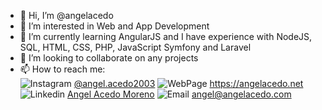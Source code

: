 - 👋 Hi, I’m @angelacedo
- 👀 I’m interested in Web and App Development
- 🌱 I’m currently learning AngularJS and I have experience with NodeJS, SQL, HTML, CSS, PHP, JavaScript Symfony and Laravel 
- 💞️ I’m looking to collaborate on any projects
- 📫 How to reach me:   
  ![Instagram](https://user-images.githubusercontent.com/85131234/168625722-a361474e-768c-43d3-ad5c-fef3f58035e9.png) [@angel.acedo2003](https://www.instagram.com/angel.acedo2003/) 
  ![WebPage](https://user-images.githubusercontent.com/85131234/168626597-1494df4e-e1a5-4578-95bc-480a339004c1.png) https://angelacedo.net 
  ![Linkedin](https://user-images.githubusercontent.com/85131234/168627143-b4790a4e-144f-4348-b9c7-eafe173b65a8.png) [Angel Acedo Moreno](https://www.linkedin.com/in/angel-acedo-moreno-0629581ab/)
  ![Email](https://user-images.githubusercontent.com/85131234/168628311-c4958693-303d-454b-b17f-8faff5ac35b5.png) angel@angelacedo.com

<!---
angelacedo/angelacedo is a ✨ special ✨ repository because its `README.md` (this file) appears on your GitHub profile.
You can click the Preview link to take a look at your changes.
--->
